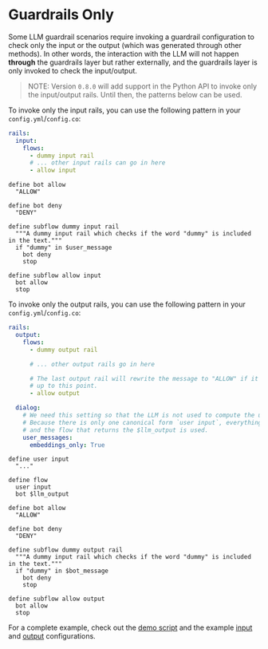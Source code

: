 # Guardrails Only

Some LLM guardrail scenarios require invoking a guardrail configuration to check only the input or the output (which was generated through other methods). In other words, the interaction with the LLM will not happen **through** the guardrails layer but rather externally, and the guardrails layer is only invoked to check the input/output.

> NOTE: Version `0.8.0` will add support in the Python API to invoke only the input/output rails. Until then, the patterns below can be used.

To invoke only the input rails, you can use the following pattern in your `config.yml`/`config.co`:

```yaml
rails:
  input:
    flows:
      - dummy input rail
      # ... other input rails can go in here
      - allow input
```

```colang
define bot allow
  "ALLOW"

define bot deny
  "DENY"

define subflow dummy input rail
  """A dummy input rail which checks if the word "dummy" is included in the text."""
  if "dummy" in $user_message
    bot deny
    stop

define subflow allow input
  bot allow
  stop
```

To invoke only the output rails, you can use the following pattern in your `config.yml`/`config.co`:

```yaml
rails:
  output:
    flows:
      - dummy output rail

      # ... other output rails go in here

      # The last output rail will rewrite the message to "ALLOW" if it was not blocked
      # up to this point.
      - allow output

  dialog:
    # We need this setting so that the LLM is not used to compute the user intent.
    # Because there is only one canonical form `user input`, everything will fit into that
    # and the flow that returns the $llm_output is used.
    user_messages:
      embeddings_only: True
```

```colang
define user input
  "..."

define flow
  user input
  bot $llm_output

define bot allow
  "ALLOW"

define bot deny
  "DENY"

define subflow dummy output rail
  """A dummy input rail which checks if the word "dummy" is included in the text."""
  if "dummy" in $bot_message
    bot deny
    stop

define subflow allow output
  bot allow
  stop
```

For a complete example, check out the [demo script](./demo.py) and the example [input](./input) and [output](./output) configurations.
